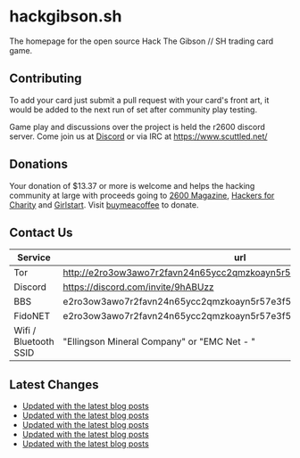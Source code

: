 # hackgibson.sh
The homepage for the open source Hack The Gibson // SH trading card game.


## Contributing

To add your card just submit a pull request with your card's front art, it would be added to the next run of set after community play testing.

Game play and discussions over the project is held the r2600 discord server. Come join us at [Discord](https://discord.com/invite/9hABUzz) or via IRC at https://www.scuttled.net/


## Donations

Your donation of $13.37 or more is welcome and helps the hacking community at large with proceeds going to [2600 Magazine](https://2600.com/), [Hackers for Charity](https://hackersforcharity.org) and [Girlstart](https://girlstart.org).  Visit [buymeacoffee](https://www.buymeacoffee.com/hackgibson.sh) to donate.


## Contact Us

Service | url
-|-
Tor | http://e2ro3ow3awo7r2favn24n65ycc2qmzkoayn5r57e3f56nvjwdcgg32ad.onion
Discord | https://discord.com/invite/9hABUzz
BBS | e2ro3ow3awo7r2favn24n65ycc2qmzkoayn5r57e3f56nvjwdcgg32ad.onion:23
FidoNET | e2ro3ow3awo7r2favn24n65ycc2qmzkoayn5r57e3f56nvjwdcgg32ad.onion:24554
Wifi / Bluetooth SSID | "Ellingson Mineral Company" or "EMC Net - <fidonet address>"

## Latest Changes
<!-- BLOG-POST-LIST:START -->
- [Updated with the latest blog posts](https://github.com/DFW2600/hackgibson.sh/commit/6242703fec304c8b662a59a332acb567e2fd0f89)
- [Updated with the latest blog posts](https://github.com/DFW2600/hackgibson.sh/commit/c6e65a0a77b9f6d71983af642b46aa5bcd87f922)
- [Updated with the latest blog posts](https://github.com/DFW2600/hackgibson.sh/commit/45676c26460c6b6cf1ea763207209fed8009251f)
- [Updated with the latest blog posts](https://github.com/DFW2600/hackgibson.sh/commit/38ad9f2ac476e55b5bf92abf7d5cce6d01d72e2d)
- [Updated with the latest blog posts](https://github.com/DFW2600/hackgibson.sh/commit/9a1e71f5a8402dceef6cfa00d3d5c0cd0fb01ad4)
<!-- BLOG-POST-LIST:END -->
